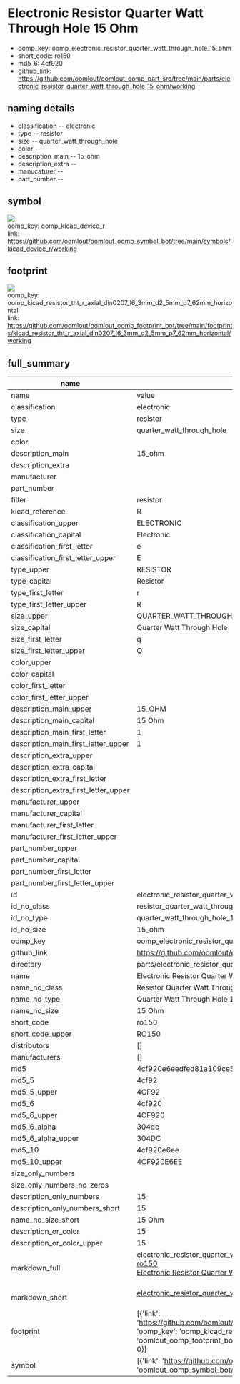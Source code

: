 # Electronic Resistor Quarter Watt Through Hole 15 Ohm

  
* oomp_key: oomp_electronic_resistor_quarter_watt_through_hole_15_ohm 
* short_code: ro150
* md5_6: 4cf920  
* github_link: https://github.com/oomlout/oomlout_oomp_part_src/tree/main/parts/electronic_resistor_quarter_watt_through_hole_15_ohm/working  
## naming details
* classification -- electronic
* type -- resistor
* size -- quarter_watt_through_hole
* color -- 
* description_main -- 15_ohm
* description_extra -- 
* manucaturer -- 
* part_number -- 



## symbol

![](symbol/{index}/working/working_600.png)  
oomp_key: oomp_kicad_device_r  
link: https://github.com/oomlout/oomlout_oomp_symbol_bot/tree/main/symbols/kicad_device_r/working  

## footprint

![](footprint/{index}/working/working_600.png)  
oomp_key: oomp_kicad_resistor_tht_r_axial_din0207_l6_3mm_d2_5mm_p7_62mm_horizontal  
link: https://github.com/oomlout/oomlout_oomp_footprint_bot/tree/main/footprints/kicad_resistor_tht_r_axial_din0207_l6_3mm_d2_5mm_p7_62mm_horizontal/working  

## full_summary
| name | value | 
| --- | --- | 
| name | value | 
| classification | electronic | 
| type | resistor | 
| size | quarter_watt_through_hole | 
| color |  | 
| description_main | 15_ohm | 
| description_extra |  | 
| manufacturer |  | 
| part_number |  | 
| filter | resistor | 
| kicad_reference | R | 
| classification_upper | ELECTRONIC | 
| classification_capital | Electronic | 
| classification_first_letter | e | 
| classification_first_letter_upper | E | 
| type_upper | RESISTOR | 
| type_capital | Resistor | 
| type_first_letter | r | 
| type_first_letter_upper | R | 
| size_upper | QUARTER_WATT_THROUGH_HOLE | 
| size_capital | Quarter Watt Through Hole | 
| size_first_letter | q | 
| size_first_letter_upper | Q | 
| color_upper |  | 
| color_capital |  | 
| color_first_letter |  | 
| color_first_letter_upper |  | 
| description_main_upper | 15_OHM | 
| description_main_capital | 15 Ohm | 
| description_main_first_letter | 1 | 
| description_main_first_letter_upper | 1 | 
| description_extra_upper |  | 
| description_extra_capital |  | 
| description_extra_first_letter |  | 
| description_extra_first_letter_upper |  | 
| manufacturer_upper |  | 
| manufacturer_capital |  | 
| manufacturer_first_letter |  | 
| manufacturer_first_letter_upper |  | 
| part_number_upper |  | 
| part_number_capital |  | 
| part_number_first_letter |  | 
| part_number_first_letter_upper |  | 
| id | electronic_resistor_quarter_watt_through_hole_15_ohm | 
| id_no_class | resistor_quarter_watt_through_hole_15_ohm | 
| id_no_type | quarter_watt_through_hole_15_ohm | 
| id_no_size | 15_ohm | 
| oomp_key | oomp_electronic_resistor_quarter_watt_through_hole_15_ohm | 
| github_link | https://github.com/oomlout/oomlout_oomp_part_src/tree/main/parts/electronic_resistor_quarter_watt_through_hole_15_ohm/working | 
| directory | parts/electronic_resistor_quarter_watt_through_hole_15_ohm | 
| name | Electronic Resistor Quarter Watt Through Hole 15 Ohm | 
| name_no_class | Resistor Quarter Watt Through Hole 15 Ohm | 
| name_no_type | Quarter Watt Through Hole 15 Ohm | 
| name_no_size | 15 Ohm | 
| short_code | ro150 | 
| short_code_upper | RO150 | 
| distributors | [] | 
| manufacturers | [] | 
| md5 | 4cf920e6eedfed81a109ce509bc01b7c | 
| md5_5 | 4cf92 | 
| md5_5_upper | 4CF92 | 
| md5_6 | 4cf920 | 
| md5_6_upper | 4CF920 | 
| md5_6_alpha | 304dc | 
| md5_6_alpha_upper | 304DC | 
| md5_10 | 4cf920e6ee | 
| md5_10_upper | 4CF920E6EE | 
| size_only_numbers |  | 
| size_only_numbers_no_zeros |  | 
| description_only_numbers | 15 | 
| description_only_numbers_short | 15 | 
| name_no_size_short | 15 Ohm | 
| description_or_color | 15 | 
| description_or_color_upper | 15 | 
| markdown_full | [electronic_resistor_quarter_watt_through_hole_15_ohm](https://github.com/oomlout/oomlout_oomp_part_src/tree/main/parts/electronic_resistor_quarter_watt_through_hole_15_ohm/working)<br>[ro150](https://github.com/oomlout/oomlout_oomp_part_src/tree/main/parts/electronic_resistor_quarter_watt_through_hole_15_ohm/working)<br>[Electronic Resistor Quarter Watt Through Hole 15 Ohm](https://github.com/oomlout/oomlout_oomp_part_src/tree/main/parts/electronic_resistor_quarter_watt_through_hole_15_ohm/working)<br><br> | 
| markdown_short | [electronic_resistor_quarter_watt_through_hole_15_ohm](https://github.com/oomlout/oomlout_oomp_part_src/tree/main/parts/electronic_resistor_quarter_watt_through_hole_15_ohm/working)<br><br> | 
| footprint | [{'link': 'https://github.com/oomlout/oomlout_oomp_footprint_bot/tree/main/foootprntss/kicad_resistor_tht_r_axial_din0207_l6_3mm_d2_5mm_p7_62mm_horizontal', 'oomp_key': 'oomp_kicad_resistor_tht_r_axial_din0207_l6_3mm_d2_5mm_p7_62mm_horizontal', 'directory': 'oomlout_oomp_footprint_bot/footprints/kicad_resistor_tht_r_axial_din0207_l6_3mm_d2_5mm_p7_62mm_horizontal//working/working.kicad_mod', 'index': 0}] | 
| symbol | [{'link': 'https://github.com/oomlout/oomlout_oomp_symbol_bot/tree/main/symbols/kicad_device_r', 'oomp_key': 'oomp_kicad_device_r', 'directory': 'oomlout_oomp_symbol_bot/symbols/kicad_device_r//working/working.kicad_sym', 'index': 0}] | 
